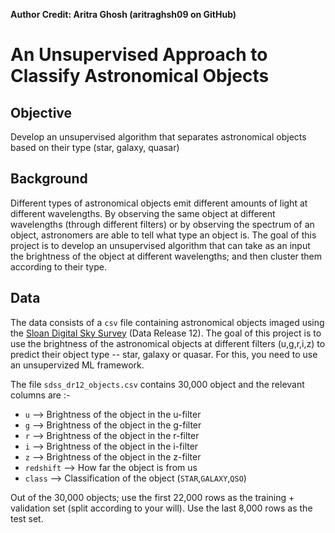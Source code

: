 **Author Credit: Aritra Ghosh (aritraghsh09 on GitHub)**

# An Unsupervised Approach to Classify Astronomical Objects

## Objective
Develop an unsupervised algorithm that separates astronomical objects based on their type (star, galaxy, quasar) 

## Background
Different types of astronomical objects emit different amounts of light at different wavelengths. By observing the same object at different wavelengths (through different filters) or by observing the spectrum of an object, astronomers are able to tell what type an object is. The goal of this project is to develop an unsupervised algorithm that can take as an input the brightness of the object at different wavelengths; and then cluster them according to their type. 


## Data
The data consists of a `csv` file containing astronomical objects imaged using the [Sloan Digital Sky Survey](https://www.sdss.org/) (Data Release 12). The goal of this project is to use the brightness of the astronomical objects at different filters (u,g,r,i,z) to predict their object type -- star, galaxy or quasar. For this, you need to use an unsupervized ML framework. 


The file `sdss_dr12_objects.csv` contains 30,000 object and the  relevant columns are :-

* `u` --> Brightness of the object in the u-filter
* `g` --> Brightness of the object in the g-filter
* `r` --> Brightness of the object in the r-filter
* `i` --> Brightness of the object in the i-filter
* `z` --> Brightness of the object in the z-filter
* `redshift` --> How far the object is from us
* `class` --> Classification of the object (`STAR`,`GALAXY`,`QSO`) 

Out of the 30,000 objects; use the first 22,000 rows as the training + validation set (split according to your will). Use the last 8,000 rows as the test set.
